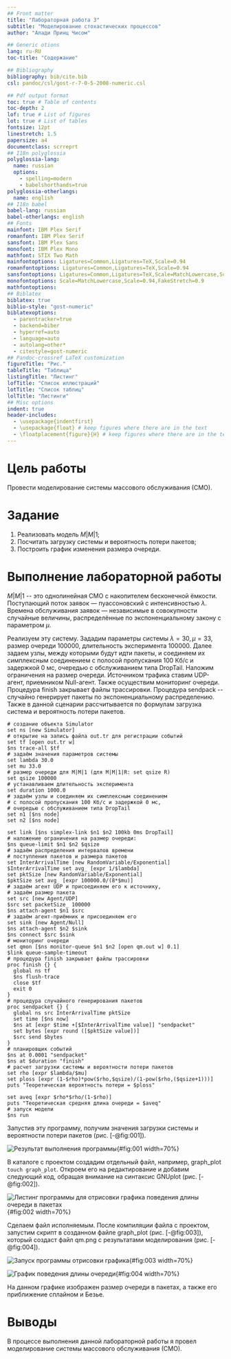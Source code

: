 ```yaml
---
## Front matter
title: "Лабораторная работа 3"
subtitle: "Моделирование стохастических процессов"
author: "Алади Принц Чисом"

## Generic otions
lang: ru-RU
toc-title: "Содержание"

## Bibliography
bibliography: bib/cite.bib
csl: pandoc/csl/gost-r-7-0-5-2008-numeric.csl

## Pdf output format
toc: true # Table of contents
toc-depth: 2
lof: true # List of figures
lot: true # List of tables
fontsize: 12pt
linestretch: 1.5
papersize: a4
documentclass: scrreprt
## I18n polyglossia
polyglossia-lang:
  name: russian
  options:
	- spelling=modern
	- babelshorthands=true
polyglossia-otherlangs:
  name: english
## I18n babel
babel-lang: russian
babel-otherlangs: english
## Fonts
mainfont: IBM Plex Serif
romanfont: IBM Plex Serif
sansfont: IBM Plex Sans
monofont: IBM Plex Mono
mathfont: STIX Two Math
mainfontoptions: Ligatures=Common,Ligatures=TeX,Scale=0.94
romanfontoptions: Ligatures=Common,Ligatures=TeX,Scale=0.94
sansfontoptions: Ligatures=Common,Ligatures=TeX,Scale=MatchLowercase,Scale=0.94
monofontoptions: Scale=MatchLowercase,Scale=0.94,FakeStretch=0.9
mathfontoptions:
## Biblatex
biblatex: true
biblio-style: "gost-numeric"
biblatexoptions:
  - parentracker=true
  - backend=biber
  - hyperref=auto
  - language=auto
  - autolang=other*
  - citestyle=gost-numeric
## Pandoc-crossref LaTeX customization
figureTitle: "Рис."
tableTitle: "Таблица"
listingTitle: "Листинг"
lofTitle: "Список иллюстраций"
lotTitle: "Список таблиц"
lolTitle: "Листинги"
## Misc options
indent: true
header-includes:
  - \usepackage{indentfirst}
  - \usepackage{float} # keep figures where there are in the text
  - \floatplacement{figure}{H} # keep figures where there are in the text
---
```


# Цель работы

Провести моделирование системы массового обслуживания (СМО).

# Задание

1. Реализовать модель $M|M|1$;
2. Посчитать загрузку системы и вероятность потери пакетов;
3. Построить график изменения размера очереди.

# Выполнение лабораторной работы

$M|M|1$ -- это однолинейная СМО с накопителем бесконечной ёмкости. Поступающий поток заявок — пуассоновский с интенсивностью $\lambda$. Времена обслуживания
заявок — независимые в совокупности случайные величины, распределённые по
экспоненциальному закону с параметром $\mu$.

Реализуем эту систему. 
Зададим параметры системы $\lambda = 30, \, \mu = 33$, размер очереди 100000, длительность эксперимента 100000. Далее задаем узлы, между которыми будут идти пакеты, и соединяем их симплексным соединением с полосой пропускания 100 Кб/с и задержкой 0 мс, очередью с обслуживанием типа DropTail. Наложим ограничения на размер очереди. Источником трафика ставим UDP-агент, приемником Null-агент. Также осуществим мониторинг очереди. Процедура finish закрывает файлы трассировки. Процедура sendpack -- случайно генерирует пакеты по экспоненциальному распределению. Также в данной сценарии рассчитывается по формулам загрузка система и вероятность потери пакетов.

```
# создание объекта Simulator
set ns [new Simulator]
# открытие на запись файла out.tr для регистрации событий
set tf [open out.tr w]
$ns trace-all $tf
# задаём значения параметров системы
set lambda 30.0
set mu 33.0
# размер очереди для M|M|1 (для M|M|1|R: set qsize R)
set qsize 100000
# устанавливаем длительность эксперимента
set duration 1000.0
# задаём узлы и соединяем их симплексным соединением
# с полосой пропускания 100 Кб/с и задержкой 0 мс,
# очередью с обслуживанием типа DropTail
set n1 [$ns node]
set n2 [$ns node]

set link [$ns simplex-link $n1 $n2 100kb 0ms DropTail]
# наложение ограничения на размер очереди:
$ns queue-limit $n1 $n2 $qsize
# задаём распределения интервалов времени
# поступления пакетов и размера пакетов
set InterArrivalTime [new RandomVariable/Exponential]
$InterArrivalTime set avg_ [expr 1/$lambda]
set pktSize [new RandomVariable/Exponential]
$pktSize set avg_ [expr 100000.0/(8*$mu)]
# задаём агент UDP и присоединяем его к источнику,
# задаём размер пакета
set src [new Agent/UDP]
$src set packetSize_ 100000
$ns attach-agent $n1 $src
# задаём агент-приёмник и присоединяем его
set sink [new Agent/Null]
$ns attach-agent $n2 $sink
$ns connect $src $sink
# мониторинг очереди
set qmon [$ns monitor-queue $n1 $n2 [open qm.out w] 0.1]
$link queue-sample-timeout
# процедура finish закрывает файлы трассировки
proc finish {} {
  global ns tf
  $ns flush-trace
  close $tf
  exit 0
}
# процедура случайного генерирования пакетов
proc sendpacket {} {
  global ns src InterArrivalTime pktSize
  set time [$ns now]
  $ns at [expr $time +[$InterArrivalTime value]] "sendpacket"
  set bytes [expr round ([$pktSize value])]
  $src send $bytes
}
# планировщик событий
$ns at 0.0001 "sendpacket"
$ns at $duration "finish"
# расчет загрузки системы и вероятности потери пакетов
set rho [expr $lambda/$mu]
set ploss [expr (1-$rho)*pow($rho,$qsize)/(1-pow($rho,($qsize+1)))]
puts "Теоретическая вероятность потери = $ploss"

set aveq [expr $rho*$rho/(1-$rho)]
puts "Теоретическая средняя длина очереди = $aveq"
# запуск модели
$ns run
```

Запустив эту программу, получим значения  загрузки системы и вероятности потери пакетов (рис. [-@fig:001]).

![Результат выполнения программы](image/1.jpg){#fig:001 width=70%}

В каталоге с проектом создадим отдельный файл, например, graph_plot `touch graph_plot`.
Откроем его на редактирование и добавим следующий код, обращая внимание на синтаксис GNUplot (рис. [-@fig:002]).

![Листинг программы для отрисовки графика поведения длины очереди в пакетах](image/4.jpg){#fig:002 width=70%}

Сделаем файл исполняемым. После компиляции файла с проектом, запустим скрипт в созданном файле graph_plot (рис. [-@fig:003]), который создаст файл qm.png с результатами моделирования (рис. [-@fig:004]).

![Запуск программы отрисовки графика](image/2.jpg){#fig:003 width=70%}

![График поведения длины очереди](image/3.jpg){#fig:004 width=70%}

На данном графике изображен размер очереди в пакетах, а также его приближение сплайном и Безье.

# Выводы

В процессе выполнения данной лабораторной работы я провел моделирование системы массового обслуживания (СМО).

